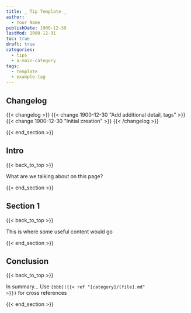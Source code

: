 ```yaml
---
title: _ Tip Template _
author: 
  - Your Name
publishDate: 1900-12-30
lastMod: 1900-12-31
toc: true
draft: true
categories:
  - tips
  - a-main-category
tags:
  - template
  - example-tag
---
```


## Changelog
{{< changelog >}}
{{< change 1900-12-30 "Add additional detail, tags" >}}
{{< change 1900-12-30 "Initial creation" >}}
{{< /changelog >}}

{{< end_section >}}

## Intro
{{< back_to_top >}}

What are we talking about on this page?

{{< end_section >}}

## Section 1
{{< back_to_top >}}

This is where some useful content would go

{{< end_section >}}

## Conclusion
{{< back_to_top >}}

In summary... Use <code>[bbb]({{&lt; ref "[category]/[file].md" &gt;}})</code> for cross references

{{< end_section >}}
